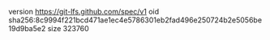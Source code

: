 version https://git-lfs.github.com/spec/v1
oid sha256:8c9994f221bcd471ae1ec4e5786301eb2fad496e250724b2e5056be19d9ba5e2
size 323760
